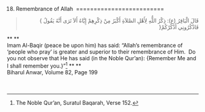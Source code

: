 18. Remembrance of Allah 
=========================

<blockquote dir="rtl">
  <p>
قَالَ الْبَاقِرُ (ع): ذِكْرُ اللٌّهِ لِأَهْلِ الصَّلاَةِ أَكْبَرُ مِنْ
ذِكْرِهِمْ إِيَّاهُ أَلاَ تَرَى أَنَّهُ يَقُولُ }فَاذْكُرُونِي
أَذْكُرْكُمْ{
  </p>
</blockquote>

** **  
 Imam Al-Baqir (peace be upon him) has said: “Allah’s remembrance of
‘people who pray’ is greater and superior to their remembrance of Him. 
Do you not observe that He has said (in the Noble Qur’an): {Remember Me
and I shall remember you.}”[^1] ** **  
 Biharul Anwar, Volume 82, Page 199  
    
  

[^1]: The Noble Qur’an, Suratul Baqarah, Verse 152.


